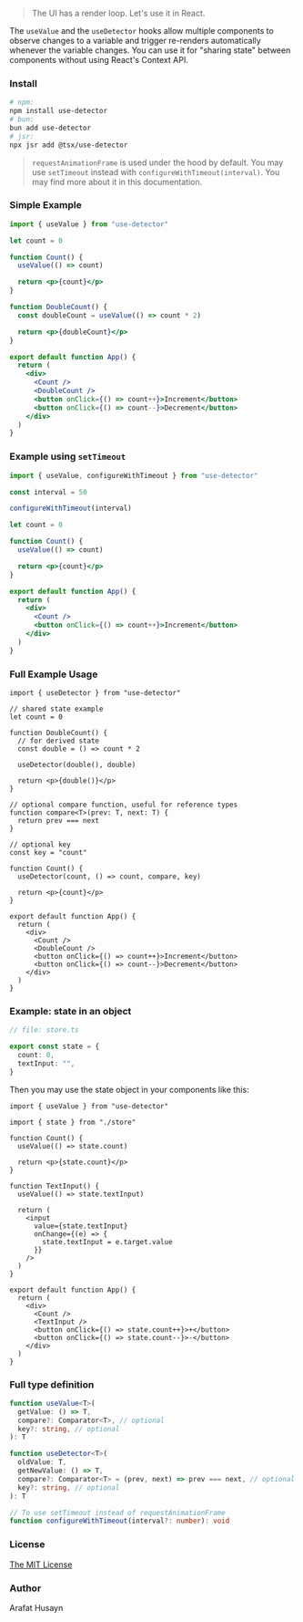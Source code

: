 > The UI has a render loop. Let's use it in React.

The `useValue` and the `useDetector` hooks allow multiple components to observe changes to a variable and trigger re-renders automatically whenever the variable changes. You can use it for "sharing state" between components without using React's Context API.

### Install

```bash
# npm:
npm install use-detector
# bun:
bun add use-detector
# jsr:
npx jsr add @tsx/use-detector
```

> `requestAnimationFrame` is used under the hood by default. You may use `setTimeout` instead with `configureWithTimeout(interval)`. You may find more about it in this documentation.

### Simple Example

```jsx
import { useValue } from "use-detector"

let count = 0

function Count() {
  useValue(() => count)

  return <p>{count}</p>
}

function DoubleCount() {
  const doubleCount = useValue(() => count * 2)

  return <p>{doubleCount}</p>
}

export default function App() {
  return (
    <div>
      <Count />
      <DoubleCount />
      <button onClick={() => count++}>Increment</button>
      <button onClick={() => count--}>Decrement</button>
    </div>
  )
}
```

### Example using `setTimeout`

```jsx
import { useValue, configureWithTimeout } from "use-detector"

const interval = 50

configureWithTimeout(interval)

let count = 0

function Count() {
  useValue(() => count)

  return <p>{count}</p>
}

export default function App() {
  return (
    <div>
      <Count />
      <button onClick={() => count++}>Increment</button>
    </div>
  )
}
```

### Full Example Usage

```tsx
import { useDetector } from "use-detector"

// shared state example
let count = 0

function DoubleCount() {
  // for derived state
  const double = () => count * 2

  useDetector(double(), double)

  return <p>{double()}</p>
}

// optional compare function, useful for reference types
function compare<T>(prev: T, next: T) {
  return prev === next
}

// optional key
const key = "count"

function Count() {
  useDetector(count, () => count, compare, key)

  return <p>{count}</p>
}

export default function App() {
  return (
    <div>
      <Count />
      <DoubleCount />
      <button onClick={() => count++}>Increment</button>
      <button onClick={() => count--}>Decrement</button>
    </div>
  )
}
```

### Example: state in an object

```ts
// file: store.ts

export const state = {
  count: 0,
  textInput: "",
}
```

Then you may use the state object in your components like this:

```tsx
import { useValue } from "use-detector"

import { state } from "./store"

function Count() {
  useValue(() => state.count)

  return <p>{state.count}</p>
}

function TextInput() {
  useValue(() => state.textInput)

  return (
    <input
      value={state.textInput}
      onChange={(e) => {
        state.textInput = e.target.value
      }}
    />
  )
}

export default function App() {
  return (
    <div>
      <Count />
      <TextInput />
      <button onClick={() => state.count++}>+</button>
      <button onClick={() => state.count--}>-</button>
    </div>
  )
}
```

### Full type definition

```ts
function useValue<T>(
  getValue: () => T,
  compare?: Comparator<T>, // optional
  key?: string, // optional
): T
```

```ts
function useDetector<T>(
  oldValue: T,
  getNewValue: () => T,
  compare?: Comparator<T> = (prev, next) => prev === next, // optional
  key?: string, // optional
): T
```

```ts
// To use setTimeout instead of requestAnimationFrame
function configureWithTimeout(interval?: number): void
```

### License

[The MIT License](./license)

### Author

Arafat Husayn
